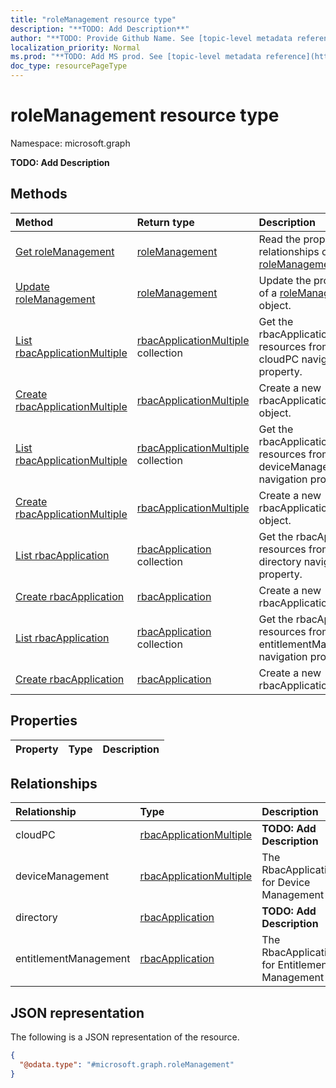 ```yaml
---
title: "roleManagement resource type"
description: "**TODO: Add Description**"
author: "**TODO: Provide Github Name. See [topic-level metadata reference](https://msgo.azurewebsites.net/add/document/guidelines/metadata.html#topic-level-metadata)**"
localization_priority: Normal
ms.prod: "**TODO: Add MS prod. See [topic-level metadata reference](https://msgo.azurewebsites.net/add/document/guidelines/metadata.html#topic-level-metadata)**"
doc_type: resourcePageType
---
```


# roleManagement resource type

Namespace: microsoft.graph



**TODO: Add Description**

## Methods
|Method|Return type|Description|
|:---|:---|:---|
|[Get roleManagement](../api/rolemanagement-get.md)|[roleManagement](../resources/rolemanagement.md)|Read the properties and relationships of a [roleManagement](../resources/rolemanagement.md) object.|
|[Update roleManagement](../api/rolemanagement-update.md)|[roleManagement](../resources/rolemanagement.md)|Update the properties of a [roleManagement](../resources/rolemanagement.md) object.|
|[List rbacApplicationMultiple](../api/rolemanagement-list-cloudpc.md)|[rbacApplicationMultiple](../resources/rbacapplicationmultiple.md) collection|Get the rbacApplicationMultiple resources from the cloudPC navigation property.|
|[Create rbacApplicationMultiple](../api/rolemanagement-post-cloudpc.md)|[rbacApplicationMultiple](../resources/rbacapplicationmultiple.md)|Create a new rbacApplicationMultiple object.|
|[List rbacApplicationMultiple](../api/rolemanagement-list-devicemanagement.md)|[rbacApplicationMultiple](../resources/rbacapplicationmultiple.md) collection|Get the rbacApplicationMultiple resources from the deviceManagement navigation property.|
|[Create rbacApplicationMultiple](../api/rolemanagement-post-devicemanagement.md)|[rbacApplicationMultiple](../resources/rbacapplicationmultiple.md)|Create a new rbacApplicationMultiple object.|
|[List rbacApplication](../api/rolemanagement-list-directory.md)|[rbacApplication](../resources/rbacapplication.md) collection|Get the rbacApplication resources from the directory navigation property.|
|[Create rbacApplication](../api/rolemanagement-post-directory.md)|[rbacApplication](../resources/rbacapplication.md)|Create a new rbacApplication object.|
|[List rbacApplication](../api/rolemanagement-list-entitlementmanagement.md)|[rbacApplication](../resources/rbacapplication.md) collection|Get the rbacApplication resources from the entitlementManagement navigation property.|
|[Create rbacApplication](../api/rolemanagement-post-entitlementmanagement.md)|[rbacApplication](../resources/rbacapplication.md)|Create a new rbacApplication object.|

## Properties
|Property|Type|Description|
|:---|:---|:---|

## Relationships
|Relationship|Type|Description|
|:---|:---|:---|
|cloudPC|[rbacApplicationMultiple](../resources/rbacapplicationmultiple.md)|**TODO: Add Description**|
|deviceManagement|[rbacApplicationMultiple](../resources/rbacapplicationmultiple.md)|The RbacApplication for Device Management|
|directory|[rbacApplication](../resources/rbacapplication.md)|**TODO: Add Description**|
|entitlementManagement|[rbacApplication](../resources/rbacapplication.md)|The RbacApplication for Entitlement Management|

## JSON representation
The following is a JSON representation of the resource.
<!-- {
  "blockType": "resource",
  "keyProperty": "id",
  "@odata.type": "microsoft.graph.roleManagement",
  "openType": false
}
-->
``` json
{
  "@odata.type": "#microsoft.graph.roleManagement"
}
```


